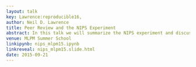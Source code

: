 ```yaml
---
layout: talk
key: Lawrence:reproducible16,
author: Neil D. Lawrence
title: Peer Review and the NIPS Experiment
abstract: In this talk we will summarize the NIPS experiment and discuss implications for peer review.
venue: MLPM Summer School
linkipynb: nips_mlpm15.ipynb
linkreveal: nips_mlpm15.slide.html
date: 2015-09-21
---
```

